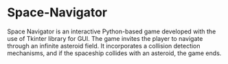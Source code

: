 # Space-Navigator
Space Navigator is an interactive Python-based game developed with the use of Tkinter library for GUI. The game invites the player to navigate through an infinite asteroid field. It incorporates a collision detection mechanisms, and if the spaceship collides with an asteroid, the game ends.
